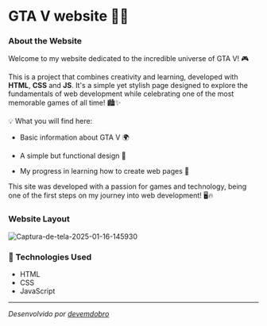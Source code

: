 # GTA V website 🚗💥

### About the Website
Welcome to my website dedicated to the incredible universe of GTA V! 🎮

This is a project that combines creativity and learning, developed with **HTML**, **CSS** and **JS**. It's a simple yet stylish page designed to explore the fundamentals of web development while celebrating one of the most memorable games of all time! 🏙️✨

💡 What you will find here:

- Basic information about GTA V 🌍

- A simple but functional design 🎨
- My progress in learning how to create web pages 🚀

This site was developed with a passion for games and technology, being one of the first steps on my journey into web development! 🖥️🔥

### Website Layout
<img src="https://i.ibb.co/1MfGzXt/Captura-de-tela-2025-01-16-145930.png" alt="Captura-de-tela-2025-01-16-145930" border="0">

### 🚀 Technologies Used

- HTML
- CSS
- JavaScript

<hr>

<em>Desenvolvido por <a href="https://youtube.com/@devemdobro?si=5s6RePLNllT5ue4Z">devemdobro</a></em>
